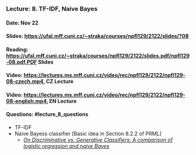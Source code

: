### Lecture: 8. TF-IDF, Naive Bayes
#### Date: Nov 22
#### Slides: https://ufal.mff.cuni.cz/~straka/courses/npfl129/2122/slides/?08
#### Reading: https://ufal.mff.cuni.cz/~straka/courses/npfl129/2122/slides.pdf/npfl129-08.pdf,PDF Slides
#### Video: https://lectures.ms.mff.cuni.cz/video/rec/npfl129/2122/npfl129-08-czech.mp4, CZ Lecture
#### Video: https://lectures.ms.mff.cuni.cz/video/rec/npfl129/2122/npfl129-08-english.mp4, EN Lecture
#### Questions: #lecture_8_questions

- TF-IDF
- Naive Bayess classifier [Basic idea in Section 8.2.2 of PRML]
  - _[On Discriminative vs. Generative Classifiers: A comparison of logistic regression and naive Bayes](http://ai.stanford.edu/~ang/papers/nips01-discriminativegenerative.pdf)_
